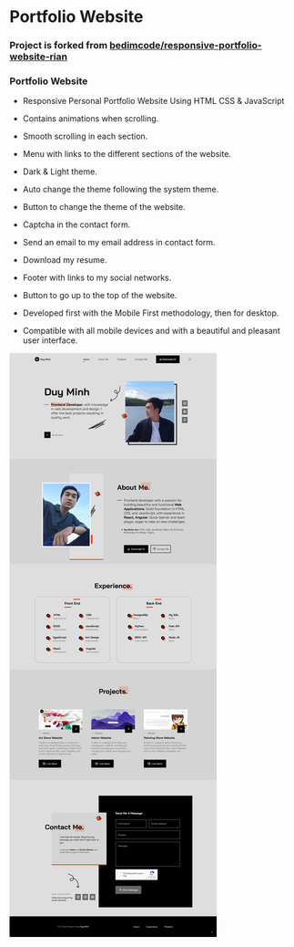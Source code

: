 # Portfolio Website

### Project is forked from [bedimcode/responsive-portfolio-website-rian](https://github.com/bedimcode/responsive-portfolio-website-rian)

### Portfolio Website

- Responsive Personal Portfolio Website Using HTML CSS & JavaScript
- Contains animations when scrolling.
- Smooth scrolling in each section.
- Menu with links to the different sections of the website.
- Dark & Light theme.
- Auto change the theme following the system theme.
- Button to change the theme of the website.
- Captcha in the contact form.
- Send an email to my email address in contact form.
- Download my resume.
- Footer with links to my social networks.
- Button to go up to the top of the website.

- Developed first with the Mobile First methodology, then for desktop.
- Compatible with all mobile devices and with a beautiful and pleasant user interface.

![preview img](/review-website.png)
